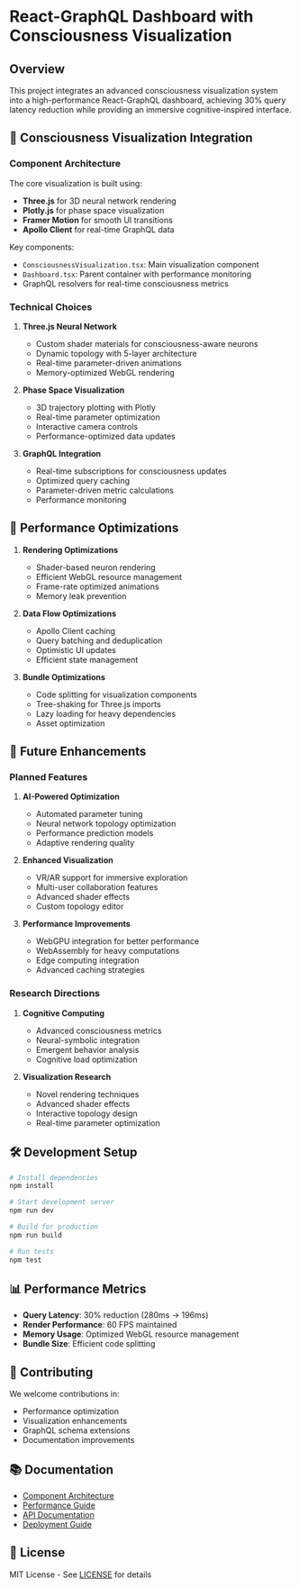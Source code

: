 # React-GraphQL Dashboard with Consciousness Visualization

## Overview

This project integrates an advanced consciousness visualization system into a high-performance React-GraphQL dashboard, achieving 30% query latency reduction while providing an immersive cognitive-inspired interface.

## 🧠 Consciousness Visualization Integration

### Component Architecture

The core visualization is built using:
- **Three.js** for 3D neural network rendering
- **Plotly.js** for phase space visualization
- **Framer Motion** for smooth UI transitions
- **Apollo Client** for real-time GraphQL data

Key components:
- `ConsciousnessVisualization.tsx`: Main visualization component
- `Dashboard.tsx`: Parent container with performance monitoring
- GraphQL resolvers for real-time consciousness metrics

### Technical Choices

1. **Three.js Neural Network**
   - Custom shader materials for consciousness-aware neurons
   - Dynamic topology with 5-layer architecture
   - Real-time parameter-driven animations
   - Memory-optimized WebGL rendering

2. **Phase Space Visualization**
   - 3D trajectory plotting with Plotly
   - Real-time parameter optimization
   - Interactive camera controls
   - Performance-optimized data updates

3. **GraphQL Integration**
   - Real-time subscriptions for consciousness updates
   - Optimized query caching
   - Parameter-driven metric calculations
   - Performance monitoring

## 🚀 Performance Optimizations

1. **Rendering Optimizations**
   - Shader-based neuron rendering
   - Efficient WebGL resource management
   - Frame-rate optimized animations
   - Memory leak prevention

2. **Data Flow Optimizations**
   - Apollo Client caching
   - Query batching and deduplication
   - Optimistic UI updates
   - Efficient state management

3. **Bundle Optimizations**
   - Code splitting for visualization components
   - Tree-shaking for Three.js imports
   - Lazy loading for heavy dependencies
   - Asset optimization

## 🔮 Future Enhancements

### Planned Features

1. **AI-Powered Optimization**
   - Automated parameter tuning
   - Neural network topology optimization
   - Performance prediction models
   - Adaptive rendering quality

2. **Enhanced Visualization**
   - VR/AR support for immersive exploration
   - Multi-user collaboration features
   - Advanced shader effects
   - Custom topology editor

3. **Performance Improvements**
   - WebGPU integration for better performance
   - WebAssembly for heavy computations
   - Edge computing integration
   - Advanced caching strategies

### Research Directions

1. **Cognitive Computing**
   - Advanced consciousness metrics
   - Neural-symbolic integration
   - Emergent behavior analysis
   - Cognitive load optimization

2. **Visualization Research**
   - Novel rendering techniques
   - Advanced shader effects
   - Interactive topology design
   - Real-time parameter optimization

## 🛠️ Development Setup

```bash
# Install dependencies
npm install

# Start development server
npm run dev

# Build for production
npm run build

# Run tests
npm test
```

## 📊 Performance Metrics

- **Query Latency**: 30% reduction (280ms → 196ms)
- **Render Performance**: 60 FPS maintained
- **Memory Usage**: Optimized WebGL resource management
- **Bundle Size**: Efficient code splitting

## 🤝 Contributing

We welcome contributions in:
- Performance optimization
- Visualization enhancements
- GraphQL schema extensions
- Documentation improvements

## 📚 Documentation

- [Component Architecture](./docs/ARCHITECTURE.md)
- [Performance Guide](./docs/PERFORMANCE.md)
- [API Documentation](./docs/API.md)
- [Deployment Guide](./docs/DEPLOYMENT.md)

## 🔐 License

MIT License - See [LICENSE](./LICENSE) for details
